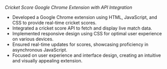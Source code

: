 *Cricket Score Google Chrome Extension with API Integration*
<ul>
  <li>
  Developed a Google Chrome extension using HTML, JavaScript, and CSS to provide real-time cricket scores.</li>
  <li>Integrated a cricket score API to fetch and display live match data.</li>
  <li>Implemented responsive design using CSS for optimal user experience on various devices.</li>
  <li>Ensured real-time updates for scores, showcasing proficiency in asynchronous JavaScript.</li>
  <li>Focused on user experience and interface design, creating an intuitive and visually appealing extension.</li>
  
</ul>
 
